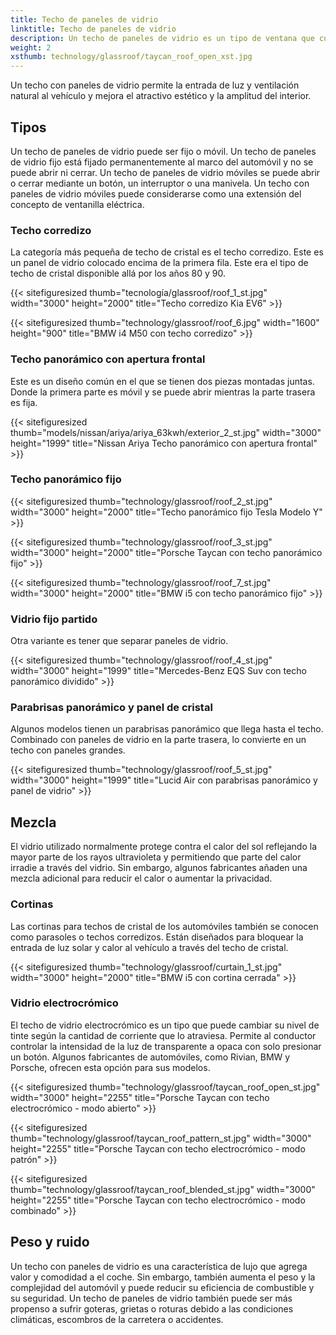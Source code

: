 ```yaml
---
title: Techo de paneles de vidrio
linktitle: Techo de paneles de vidrio
description: Un techo de paneles de vidrio es un tipo de ventana que cubre parte o la totalidad del techo del automóvil. Está fabricado en vidrio laminado, similar a los parabrisas.
weight: 2
xsthumb: technology/glassroof/taycan_roof_open_xst.jpg
---
```

<!-- markdownlint-disable MD033 -->

Un techo con paneles de vidrio permite la entrada de luz y ventilación natural al vehículo y mejora el atractivo estético y la amplitud del interior.

## Tipos

Un techo de paneles de vidrio puede ser fijo o móvil. Un techo de paneles de vidrio fijo está fijado permanentemente al marco del automóvil y no se puede abrir ni cerrar. Un techo de paneles de vidrio móviles se puede abrir o cerrar mediante un botón, un interruptor o una manivela. Un techo con paneles de vidrio móviles puede considerarse como una extensión del concepto de ventanilla eléctrica.

### Techo corredizo

La categoría más pequeña de techo de cristal es el techo corredizo. Este es un panel de vidrio colocado encima de la primera fila. Este era el tipo de techo de cristal disponible allá por los años 80 y 90.

{{< sitefiguresized thumb="tecnología/glassroof/roof_1_st.jpg" width="3000" height="2000" title="Techo corredizo Kia EV6" >}}

{{< sitefiguresized thumb="technology/glassroof/roof_6.jpg" width="1600" height="900" title="BMW i4 M50 con techo corredizo" >}}

### Techo panorámico con apertura frontal

Este es un diseño común en el que se tienen dos piezas montadas juntas. Donde la primera parte es móvil y se puede abrir mientras la parte trasera es fija.

{{< sitefiguresized thumb="models/nissan/ariya/ariya_63kwh/exterior_2_st.jpg" width="3000" height="1999" title="Nissan Ariya Techo panorámico con apertura frontal" >}}

### Techo panorámico fijo

{{< sitefiguresized thumb="technology/glassroof/roof_2_st.jpg" width="3000" height="2000" title="Techo panorámico fijo Tesla Modelo Y" >}}

{{< sitefiguresized thumb="technology/glassroof/roof_3_st.jpg" width="3000" height="2000" title="Porsche Taycan con techo panorámico fijo" >}}

{{< sitefiguresized thumb="technology/glassroof/roof_7_st.jpg" width="3000" height="2000" title="BMW i5 con techo panorámico fijo" >}}

### Vidrio fijo partido

Otra variante es tener que separar paneles de vidrio.

{{< sitefiguresized thumb="technology/glassroof/roof_4_st.jpg" width="3000" height="1999" title="Mercedes-Benz EQS Suv con techo panorámico dividido" >}}

### Parabrisas panorámico y panel de cristal

Algunos modelos tienen un parabrisas panorámico que llega hasta el techo. Combinado con paneles de vidrio en la parte trasera, lo convierte en un techo con paneles grandes.

{{< sitefiguresized thumb="technology/glassroof/roof_5_st.jpg" width="3000" height="1999" title="Lucid Air con parabrisas panorámico y panel de vidrio" >}}

## Mezcla

El vidrio utilizado normalmente protege contra el calor del sol reflejando la mayor parte de los rayos ultravioleta y permitiendo que parte del calor irradie a través del vidrio. Sin embargo, algunos fabricantes añaden una mezcla adicional para reducir el calor o aumentar la privacidad.

### Cortinas

Las cortinas para techos de cristal de los automóviles también se conocen como parasoles o techos corredizos. Están diseñados para bloquear la entrada de luz solar y calor al vehículo a través del techo de cristal.

{{< sitefiguresized thumb="technology/glassroof/curtain_1_st.jpg" width="3000" height="2000" title="BMW i5 con cortina cerrada" >}}

### Vidrio electrocrómico

El techo de vidrio electrocrómico es un tipo que puede cambiar su nivel de tinte según la cantidad de corriente que lo atraviesa. Permite al conductor controlar la intensidad de la luz de transparente a opaca con solo presionar un botón. Algunos fabricantes de automóviles, como Rivian, BMW y Porsche, ofrecen esta opción para sus modelos.

{{< sitefiguresized thumb="technology/glassroof/taycan_roof_open_st.jpg" width="3000" height="2255" title="Porsche Taycan con techo electrocrómico - modo abierto" >}}

{{< sitefiguresized thumb="technology/glassroof/taycan_roof_pattern_st.jpg" width="3000" height="2255" title="Porsche Taycan con techo electrocrómico - modo patrón" >}}

{{< sitefiguresized thumb="technology/glassroof/taycan_roof_blended_st.jpg" width="3000" height="2255" title="Porsche Taycan con techo electrocrómico - modo combinado" >}}

## Peso y ruido

Un techo con paneles de vidrio es una característica de lujo que agrega valor y comodidad a
el coche. Sin embargo, también aumenta el peso y la complejidad del automóvil y puede reducir su eficiencia de combustible y su seguridad. Un techo de paneles de vidrio también puede ser más propenso a sufrir goteras, grietas o roturas debido a las condiciones climáticas, escombros de la carretera o accidentes.
